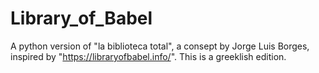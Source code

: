 # Library_of_Babel
A python version of "la biblioteca total", a consept by Jorge Luis Borges, inspired by "https://libraryofbabel.info/". This is a greeklish edition.
